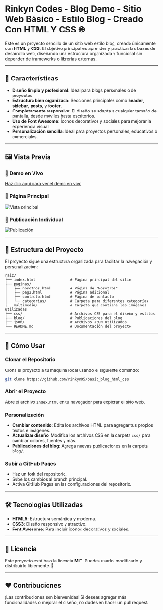 # Rinkyn Codes - Blog Demo - Sitio Web Básico - Estilo Blog - Creado Con HTML Y CSS 🌐


Este es un proyecto sencillo de un sitio web estilo blog, creado únicamente con **HTML** y **CSS**. El objetivo principal es aprender y practicar las bases de desarrollo web, diseñando una estructura organizada y funcional sin depender de frameworks o librerías externas.

---

## 🌟 Características

- **Diseño limpio y profesional**: Ideal para blogs personales o de proyectos.
- **Estructura bien organizada**: Secciones principales como **header**, **sidebar**, **posts**, y **footer**.
- **Completamente responsive**: El diseño se adapta a cualquier tamaño de pantalla, desde móviles hasta escritorios.
- **Uso de Font Awesome**: Íconos decorativos y sociales para mejorar la experiencia visual.
- **Personalización sencilla**: Ideal para proyectos personales, educativos o comerciales.

---

## 🖼️ Vista Previa

### 📌 Demo en Vivo
<a href="https://rinkyn05.github.io/basic_blog_html_css/" target="_blank">Haz clic aquí para ver el demo en vivo</a>

### 📄 Página Principal
![Vista principal](https://i.postimg.cc/MZFkY3Tj/inicio-new.png)

### 📄 Publicación Individual
![Publicación](https://i.postimg.cc/SRjBhCZs/post-new.png)

---

## 💂️️ Estructura del Proyecto

El proyecto sigue una estructura organizada para facilitar la navegación y personalización:

```plaintext
raiz/
├── index.html                # Página principal del sitio
├── paginas/
│   ├── nosotros.html         # Página de "Nosotros"
│   ├── pag2.html             # Página adicional
│   ├── contacto.html         # Página de contacto
│   └── categorias/           # Carpeta para diferentes categorías
├── multimedia/               # Carpeta que contiene las imágenes utilizadas
├── css/                      # Archivos CSS para el diseño y estilos
├── blog/                     # Publicaciones del blog
├── json/                     # Archivos JSON utilizados
└── README.md                 # Documentación del proyecto
```

---

## 🚀 Cómo Usar

### Clonar el Repositorio
Clona el proyecto a tu máquina local usando el siguiente comando:

```bash
git clone https://github.com/rinkyn05/basic_blog_html_css
```

### Abrir el Proyecto
Abre el archivo `index.html` en tu navegador para explorar el sitio web.

### Personalización
- **Cambiar contenido**: Edita los archivos HTML para agregar tus propios textos e imágenes.
- **Actualizar diseño**: Modifica los archivos CSS en la carpeta `css/` para cambiar colores, fuentes y más.
- **Publicaciones del blog**: Agrega nuevas publicaciones en la carpeta `blog/`.

### Subir a GitHub Pages
- Haz un fork del repositorio.
- Sube los cambios al branch principal.
- Activa GitHub Pages en las configuraciones del repositorio.

---

## 🛠️ Tecnologías Utilizadas

- **HTML5**: Estructura semántica y moderna.
- **CSS3**: Diseño responsivo y atractivo.
- **Font Awesome**: Para incluir íconos decorativos y sociales.

---

## 📝 Licencia

Este proyecto está bajo la licencia **MIT**. Puedes usarlo, modificarlo y distribuirlo libremente. 🎉

---

## ❤️ Contribuciones

¡Las contribuciones son bienvenidas! Si deseas agregar más funcionalidades o mejorar el diseño, no dudes en hacer un pull request.
